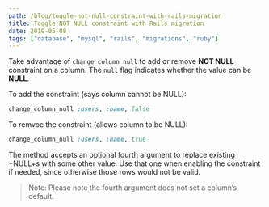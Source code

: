 ```yaml
---
path: /blog/toggle-not-null-constraint-with-rails-migration
title: Toggle NOT NULL constraint with Rails migration
date: 2019-05-08
tags: ["database", "mysql", "rails", "migrations", "ruby"]
---
```


Take advantage of `change_column_null` to add or remove **NOT NULL** constraint on a column. The `null` flag indicates whether the value can be **NULL**.

To add the constraint (says column cannot be NULL):

```ruby
change_column_null :users, :name, false
```

To remvoe the constraint (allows column to be NULL):

```ruby
change_column_null :users, :name, true
```

The method accepts an optional fourth argument to replace existing +NULL+s with some other value. Use that one when enabling the constraint if needed, since otherwise those rows would not be valid.

> Note: Please note the fourth argument does not set a column’s default.
